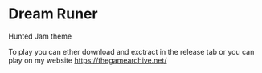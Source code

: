 # Dream Runer
Hunted Jam theme


To play you can ether download and exctract in the release tab or you can play on my website https://thegamearchive.net/ 
